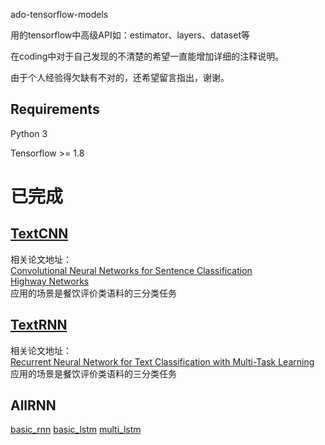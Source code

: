 ado-tensorflow-models

用的tensorflow中高级API如：estimator、layers、dataset等

在coding中对于自己发现的不清楚的希望一直能增加详细的注释说明。

由于个人经验得欠缺有不对的，还希望留言指出，谢谢。
## Requirements
Python 3

Tensorflow >= 1.8


# 已完成
## [TextCNN](https://github.com/adowu/ado-tensorflow-models/tree/master/01_TextCNN)  
相关论文地址：  
[Convolutional Neural Networks for Sentence Classification](https://arxiv.org/abs/1408.5882)  
[Highway Networks](https://arxiv.org/abs/1505.00387)  
应用的场景是餐饮评价类语料的三分类任务

##  [TextRNN](https://github.com/adowu/ado-tensorflow-models/tree/master/02_TextRNN) 
相关论文地址：  
[Recurrent Neural Network for Text Classification with Multi-Task Learning](https://arxiv.org/abs/1605.05101v1)     
应用的场景是餐饮评价类语料的三分类任务

## AllRNN
[basic_rnn](https://github.com/adowu/ado-tensorflow-models/blob/master/03_AllRNN/basic_rnn_demo.py)
[basic_lstm](https://github.com/adowu/ado-tensorflow-models/blob/master/03_AllRNN/basic_lstm_demo.py)
[multi_lstm](https://github.com/adowu/ado-tensorflow-models/blob/master/03_AllRNN/multi_rnn_demo.py)